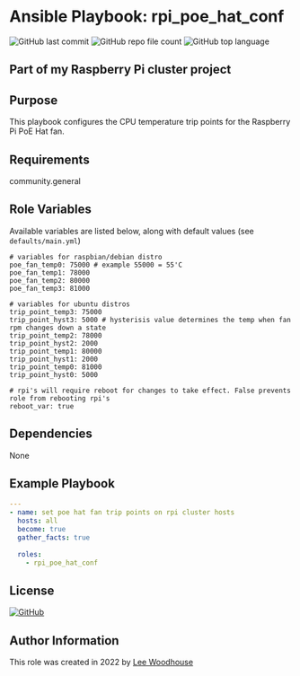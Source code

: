# Ansible Playbook: rpi_poe_hat_conf
![GitHub last commit](https://img.shields.io/github/last-commit/lpwoodhouse/playbook_rpi_poe_hat_conf)
![GitHub repo file count](https://img.shields.io/github/directory-file-count/lpwoodhouse/playbook_rpi_poe_hat_conf)
![GitHub top language](https://img.shields.io/github/languages/top/lpwoodhouse/playbook_rpi_poe_hat_conf)

## Part of my Raspberry Pi cluster project

## Purpose

This playbook configures the CPU temperature trip points for the Raspberry Pi PoE Hat fan.

## Requirements

community.general

## Role Variables

Available variables are listed below, along with default values (see ```defaults/main.yml```)
```shell
# variables for raspbian/debian distro
poe_fan_temp0: 75000 # example 55000 = 55'C
poe_fan_temp1: 78000
poe_fan_temp2: 80000
poe_fan_temp3: 81000

# variables for ubuntu distros
trip_point_temp3: 75000
trip_point_hyst3: 5000 # hysterisis value determines the temp when fan rpm changes down a state
trip_point_temp2: 78000
trip_point_hyst2: 2000
trip_point_temp1: 80000
trip_point_hyst1: 2000
trip_point_temp0: 81000
trip_point_hyst0: 5000

# rpi's will require reboot for changes to take effect. False prevents role from rebooting rpi's
reboot_var: true
```
## Dependencies

None

## Example Playbook
```yaml
---
- name: set poe hat fan trip points on rpi cluster hosts
  hosts: all
  become: true
  gather_facts: true
   
  roles:
    - rpi_poe_hat_conf
```

## License

[![GitHub](https://img.shields.io/github/license/lpwoodhouse/playbook_rpi_poe_hat_conf)](LICENSE)

## Author Information

This role was created in 2022 by [Lee Woodhouse](https://www.leewoodhouse.com/)
